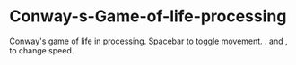# Conway-s-Game-of-life-processing
Conway's game of life in processing.
Spacebar to toggle movement.
. and , to change speed.
